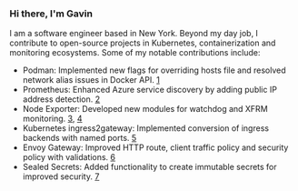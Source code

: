 ### Hi there, I'm Gavin

I am a software engineer based in New York. Beyond my day job, I contribute to open-source projects in Kubernetes, containerization and monitoring ecosystems. Some of my notable contributions include:

* Podman: Implemented new flags for overriding hosts file and resolved network alias issues in Docker API. [1]
* Prometheus: Enhanced Azure service discovery by adding public IP address detection. [2]
* Node Exporter: Developed new modules for watchdog and XFRM monitoring. [3], [4]
* Kubernetes ingress2gateway: Implemented conversion of ingress backends with named ports. [5]
* Envoy Gateway: Improved HTTP route, client traffic policy and security policy with validations. [6]
* Sealed Secrets: Added functionality to create immutable secrets for improved security. [7]

[1]: https://github.com/containers/podman/commits/main/?author=gavinkflam
[2]: https://github.com/prometheus/prometheus/commits/main/?author=gavinkflam
[3]: https://github.com/prometheus/node_exporter/commits/master/?author=gavinkflam
[4]: https://github.com/prometheus/procfs/commits/master/?author=gavinkflam
[5]: https://github.com/kubernetes-sigs/ingress2gateway/commits/main/?author=gavinkflam
[6]: https://github.com/envoyproxy/gateway/commits/main/?author=gavinkflam
[7]: https://github.com/bitnami-labs/sealed-secrets/commits/main/?author=gavinkflam
